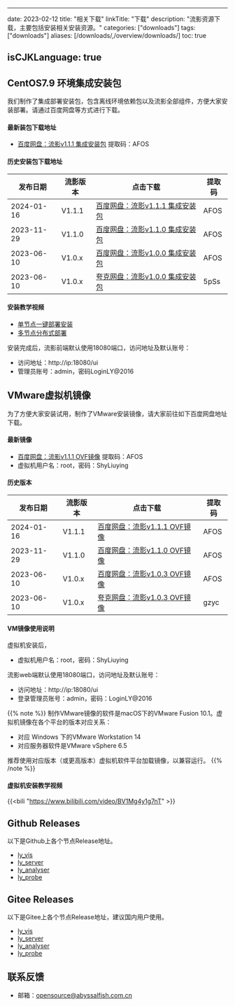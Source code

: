 
---
date: 2023-02-12
title: "相关下载"
linkTitle: "下载"
description: "流影资源下载，主要包括安装相关安装资源。"
categories: ["downloads"]
tags: ["downloads"]
aliases: [/downloads/,/overview/downloads/]
toc: true

isCJKLanguage: true
---

## CentOS7.9 环境集成安装包
我们制作了集成部署安装包，包含离线环境依赖包以及流影全部组件，方便大家安装部署。请通过百度网盘等方式进行下载。

#### 最新装包下载地址
- [百度网盘：流影v1.1.1 集成安装包](https://pan.baidu.com/s/1F883lxpAOJjEKg3xHk1fRQ)   提取码：AFOS

#### 历史安装包下载地址

| 发布日期   | 流影版本  | 点击下载  | 提取码 |
| ---------- | ----------------- | ----------------- | ------------------------------ |
| 2024-01-16 | V1.1.1 | [百度网盘：流影v1.1.1 集成安装包](https://pan.baidu.com/s/1F883lxpAOJjEKg3xHk1fRQ) | AFOS |
| 2023-11-29 | V1.1.0       | [百度网盘：流影v1.1.0 集成安装包](https://pan.baidu.com/s/1HkjGhkwp6Ple7ZZGyK-IGg)    | AFOS            |
| 2023-06-10 | V1.0.x   | [百度网盘：流影v1.0.0 集成安装包](https://pan.baidu.com/s/1cIt2Rl6d1wdlq_nWKadDtg) | AFOS        |
| 2023-06-10 | V1.0.x   | [夸克网盘：流影v1.0.0 集成安装包](https://pan.quark.cn/s/cc38aa72a833) | 5pSs       |


#### 安装教学视频
- [单节点一键部署安装](https://www.bilibili.com/video/BV1Eh4y147bn)
- [多节点分布式部署](https://www.bilibili.com/video/BV1zu411W7un)

安装完成后，流影前端默认使用18080端口，访问地址及默认账号：
- 访问地址：http://ip:18080/ui
- 管理员账号：admin，密码LoginLY@2016

## VMware虚拟机镜像
为了方便大家安装试用，制作了VMware安装镜像，请大家前往如下百度网盘地址下载。

#### 最新镜像
- [百度网盘：流影v1.1.1 OVF镜像](https://pan.baidu.com/s/1PpdnvV-cCQYR6kL1nJ11_A)  提取码：AFOS
- 虚拟机用户名：root，密码：ShyLiuying

#### 历史版本

| 发布日期   | 流影版本  | 点击下载  | 提取码 |
| ---------- | ----------------- | ----------------- | ------------------------------ |
| 2024-01-16 | V1.1.1 | [百度网盘：流影v1.1.1 OVF镜像](https://pan.baidu.com/s/1PpdnvV-cCQYR6kL1nJ11_A) | AFOS |
| 2023-11-29 | V1.1.0       | [百度网盘：流影v1.1.0 OVF镜像](https://pan.baidu.com/s/1V_Mf6UBzAM9PyRC1LNqSCQ) | AFOS            |
| 2023-06-10 | V1.0.x   | [百度网盘：流影v1.0.3 OVF镜像](https://pan.baidu.com/s/1yZ2YB9OyX8u5YePh3wV1gg) | AFOS        |
| 2023-06-10 | V1.0.x   | [夸克网盘：流影v1.0.3 OVF镜像](https://pan.quark.cn/s/0f1574d2f5f8) | gzyc       |


#### VM镜像使用说明
虚拟机安装后，

- 虚拟机用户名：root，密码：ShyLiuying

流影web端默认使用18080端口，访问地址及默认账号：

- 访问地址：http://ip:18080/ui
- 登录管理员账号：admin，密码：LoginLY@2016

{{% note %}}
制作VMware镜像的软件是macOS下的VMware Fusion 10.1。虚拟机镜像在各个平台的版本对应关系：

- 对应 Windows 下的VMware Workstation 14
- 对应服务器软件是VMware vSphere 6.5

推荐使用对应版本（或更高版本）虚拟机软件平台加载镜像，以兼容运行。
{{% /note %}}

#### 虚拟机安装教学视频
{{<bili "https://www.bilibili.com/video/BV1Mg4y1g7nT" >}}

## Github Releases
以下是Github上各个节点Release地址。
- [ly_vis](https://github.com/Abyssal-Fish-Technology/ly_vis/releases)
- [ly_server](https://github.com/Abyssal-Fish-Technology/ly_server/releases)
- [ly_analyser](https://github.com/Abyssal-Fish-Technology/ly_analyser/releases)
- [ly_probe](https://github.com/Abyssal-Fish-Technology/ly_probe/releases)

## Gitee Releases
以下是Gitee上各个节点Release地址，建议国内用户使用。
- [ly_vis](https://gitee.com/abyssalfish-os/ly_vis/releases)
- [ly_server](https://gitee.com/abyssalfish-os/ly_server/releases)
- [ly_analyser](https://gitee.com/abyssalfish-os/ly_analyser/releases)
- [ly_probe](https://gitee.com/abyssalfish-os/ly_probe/releases)


## 联系反馈

- 邮箱：opensource@abyssalfish.com.cn
